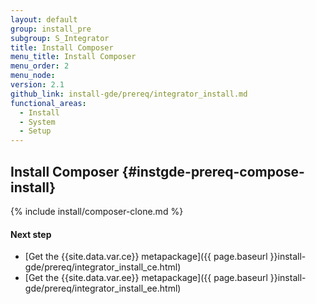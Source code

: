 ```yaml
---
layout: default
group: install_pre
subgroup: S_Integrator
title: Install Composer
menu_title: Install Composer
menu_order: 2
menu_node:
version: 2.1
github_link: install-gde/prereq/integrator_install.md
functional_areas:
  - Install
  - System
  - Setup
---
```


## Install Composer {#instgde-prereq-compose-install}

{% include install/composer-clone.md %}

#### Next step
*	[Get the {{site.data.var.ce}} metapackage]({{ page.baseurl }}install-gde/prereq/integrator_install_ce.html)
*	[Get the {{site.data.var.ee}} metapackage]({{ page.baseurl }}install-gde/prereq/integrator_install_ee.html)